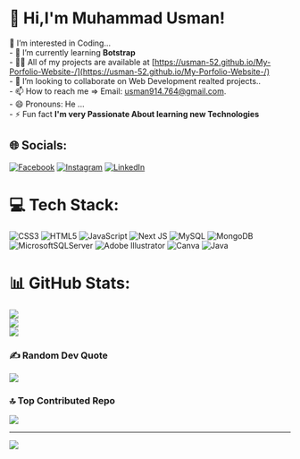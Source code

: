 #   👋 Hi,I'm Muhammad Usman!   
 👀 I’m interested in Coding...<br>- 🌱 I’m currently learning **Botstrap**<br>- 👨‍💻 All of my projects are available at [https://usman-52.github.io/My-Porfolio-Website-/](https://usman-52.github.io/My-Porfolio-Website-/)<br>- 💞️ I’m looking to collaborate on Web Development realted projects..<br>- 📫 How to reach me => Email: usman914.764@gmail.com.<br>- 😄 Pronouns: He ...<br>- ⚡ Fun fact **I'm very Passionate About learning new Technologies**


## 🌐 Socials:
 [![Facebook](https://img.shields.io/badge/Facebook-%231877F2.svg?logo=Facebook&logoColor=white)](https://facebook.com/https://www.linkedin.com/safety/go?url=https%3A%2F%2Fweb.facebook.com%2F%3F_rdc%3D1%26_rdr&trk=flagship-messaging-web&messageThreadUrn=urn%3Ali%3AmessagingThread%3A2-MjRjNTEwNGItMDhkNi00OTZiLWE3ZGUtYTBkMGM1M2UwNDRjXzAxMw%3D%3D&lipi=urn%3Ali%3Apage%3Ad_flagship3_messaging_conversation_detail%3BAjsTRmz%2FRw6sjxC69riKww%3D%3D) [![Instagram](https://img.shields.io/badge/Instagram-%23E4405F.svg?logo=Instagram&logoColor=white)](https://instagram.com/usman.87626) [![LinkedIn](https://img.shields.io/badge/LinkedIn-%230077B5.svg?logo=linkedin&logoColor=white)](https://linkedin.com/in/linkedin.com/in/muhammad-usman-147415285) 

# 💻 Tech Stack:
![CSS3](https://img.shields.io/badge/css3-%231572B6.svg?style=for-the-badge&logo=css3&logoColor=white) ![HTML5](https://img.shields.io/badge/html5-%23E34F26.svg?style=for-the-badge&logo=html5&logoColor=white) ![JavaScript](https://img.shields.io/badge/javascript-%23323330.svg?style=for-the-badge&logo=javascript&logoColor=%23F7DF1E) ![Next JS](https://img.shields.io/badge/Next-black?style=for-the-badge&logo=next.js&logoColor=white) ![MySQL](https://img.shields.io/badge/mysql-%2300000f.svg?style=for-the-badge&logo=mysql&logoColor=white) ![MongoDB](https://img.shields.io/badge/MongoDB-%234ea94b.svg?style=for-the-badge&logo=mongodb&logoColor=white) ![MicrosoftSQLServer](https://img.shields.io/badge/Microsoft%20SQL%20Server-CC2927?style=for-the-badge&logo=microsoft%20sql%20server&logoColor=white) ![Adobe Illustrator](https://img.shields.io/badge/adobe%20illustrator-%23FF9A00.svg?style=for-the-badge&logo=adobe%20illustrator&logoColor=white) ![Canva](https://img.shields.io/badge/Canva-%2300C4CC.svg?style=for-the-badge&logo=Canva&logoColor=white) ![Java](https://img.shields.io/badge/java-%23ED8B00.svg?style=for-the-badge&logo=openjdk&logoColor=white)
# 📊 GitHub Stats:
![](https://github-readme-stats.vercel.app/api?username=Usman-52&theme=radical&hide_border=false&include_all_commits=false&count_private=false)<br/>
![](https://github-readme-streak-stats.herokuapp.com/?user=Usman-52&theme=radical&hide_border=false)<br/>
![](https://github-readme-stats.vercel.app/api/top-langs/?username=Usman-52&theme=radical&hide_border=false&include_all_commits=false&count_private=false&layout=compact)

### ✍️ Random Dev Quote
![](https://quotes-github-readme.vercel.app/api?type=horizontal&theme=radical)

### 🔝 Top Contributed Repo
![](https://github-contributor-stats.vercel.app/api?username=Usman-52&limit=5&theme=radical&combine_all_yearly_contributions=true)



---
[![](https://visitcount.itsvg.in/api?id=Usman-52&icon=0&color=1)](https://visitcount.itsvg.in)



<!-- Proudly created with GPRM ( https://gprm.itsvg.in ) -->

